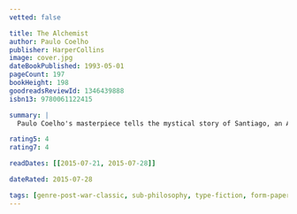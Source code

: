 ```yaml
---
vetted: false

title: The Alchemist
author: Paulo Coelho
publisher: HarperCollins
image: cover.jpg
dateBookPublished: 1993-05-01
pageCount: 197
bookHeight: 198
goodreadsReviewId: 1346439888
isbn13: 9780061122415

summary: |
  Paulo Coelho's masterpiece tells the mystical story of Santiago, an Andalusian shepherd boy who yearns to travel in search of a worldly treasure. His quest will lead him to riches far different—and far more satisfying—than he ever imagined. Santiago's journey teaches us about the essential wisdom of listening to our hearts, of recognizing opportunity and learning to read the omens strewn along life's path, and, most importantly, to follow our dreams.

rating5: 4
rating7: 4

readDates: [[2015-07-21, 2015-07-28]]

dateRated: 2015-07-28

tags: [genre-post-war-classic, sub-philosophy, type-fiction, form-paperback, translated]
---
```


